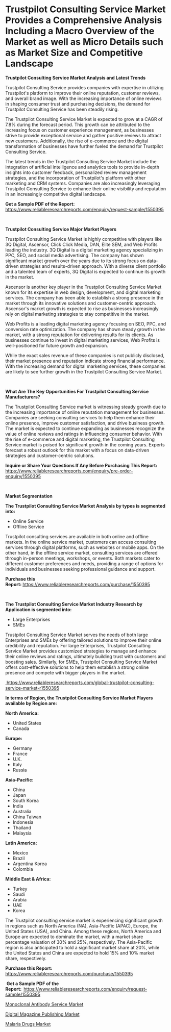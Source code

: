 <p><h1>Trustpilot Consulting Service Market Provides a Comprehensive Analysis Including a Macro Overview of the Market as well as Micro Details such as Market Size and Competitive Landscape</h1></p><p><strong>Trustpilot Consulting Service Market Analysis and Latest Trends</strong></p>
<p><p>Trustpilot Consulting Service provides companies with expertise in utilizing Trustpilot's platform to improve their online reputation, customer reviews, and overall brand image. With the increasing importance of online reviews in shaping consumer trust and purchasing decisions, the demand for Trustpilot Consulting Service has been steadily rising.</p><p>The Trustpilot Consulting Service Market is expected to grow at a CAGR of 7.8% during the forecast period. This growth can be attributed to the increasing focus on customer experience management, as businesses strive to provide exceptional service and gather positive reviews to attract new customers. Additionally, the rise of e-commerce and the digital transformation of businesses have further fueled the demand for Trustpilot Consulting Service.</p><p>The latest trends in the Trustpilot Consulting Service Market include the integration of artificial intelligence and analytics tools to provide in-depth insights into customer feedback, personalized review management strategies, and the incorporation of Trustpilot's platform with other marketing and CRM systems. Companies are also increasingly leveraging Trustpilot Consulting Service to enhance their online visibility and reputation in an increasingly competitive digital landscape.</p></p>
<p><strong>Get a Sample PDF of the Report:&nbsp;</strong> <a href="https://www.reliableresearchreports.com/enquiry/request-sample/1550395">https://www.reliableresearchreports.com/enquiry/request-sample/1550395</a></p>
<p>&nbsp;</p>
<p><strong>Trustpilot Consulting Service Major Market Players</strong></p>
<p><p>Trustpilot Consulting Service Market is highly competitive with players like 3Q Digital, Ascensor, Click Click Media, DAN, Elite SEM, and Web Profits leading the industry. 3Q Digital is a digital marketing agency specializing in PPC, SEO, and social media advertising. The company has shown significant market growth over the years due to its strong focus on data-driven strategies and results-driven approach. With a diverse client portfolio and a talented team of experts, 3Q Digital is expected to continue its growth in the market.</p><p>Ascensor is another key player in the Trustpilot Consulting Service Market known for its expertise in web design, development, and digital marketing services. The company has been able to establish a strong presence in the market through its innovative solutions and customer-centric approach. Ascensor's market growth is expected to rise as businesses increasingly rely on digital marketing strategies to stay competitive in the market.</p><p>Web Profits is a leading digital marketing agency focusing on SEO, PPC, and conversion rate optimization. The company has shown steady growth in the market, with a strong reputation for delivering results for its clients. As businesses continue to invest in digital marketing services, Web Profits is well-positioned for future growth and expansion.</p><p>While the exact sales revenue of these companies is not publicly disclosed, their market presence and reputation indicate strong financial performance. With the increasing demand for digital marketing services, these companies are likely to see further growth in the Trustpilot Consulting Service Market.</p></p>
<p>&nbsp;</p>
<p><strong>What Are The Key Opportunities For Trustpilot Consulting Service Manufacturers?</strong></p>
<p><p>The Trustpilot Consulting Service market is witnessing steady growth due to the increasing importance of online reputation management for businesses. Companies are seeking consulting services to help them enhance their online presence, improve customer satisfaction, and drive business growth. The market is expected to continue expanding as businesses recognize the value of online reviews and ratings in influencing consumer behavior. With the rise of e-commerce and digital marketing, the Trustpilot Consulting Service market is poised for significant growth in the coming years. Experts forecast a robust outlook for this market with a focus on data-driven strategies and customer-centric solutions.</p></p>
<p><strong>Inquire or Share Your Questions If Any Before Purchasing This Report:</strong> <a href="https://www.reliableresearchreports.com/enquiry/pre-order-enquiry/1550395">https://www.reliableresearchreports.com/enquiry/pre-order-enquiry/1550395</a></p>
<p>&nbsp;</p>
<p><strong>Market Segmentation</strong></p>
<p><strong>The Trustpilot Consulting Service Market Analysis by types is segmented into:</strong></p>
<p><ul><li>Online Service</li><li>Offline Service</li></ul></p>
<p><p>Trustpilot consulting services are available in both online and offline markets. In the online service market, customers can access consulting services through digital platforms, such as websites or mobile apps. On the other hand, in the offline service market, consulting services are offered through in-person meetings, workshops, or events. Both markets cater to different customer preferences and needs, providing a range of options for individuals and businesses seeking professional guidance and support.</p></p>
<p><strong>Purchase this Report:&nbsp;</strong><a href="https://www.reliableresearchreports.com/purchase/1550395">https://www.reliableresearchreports.com/purchase/1550395</a></p>
<p>&nbsp;</p>
<p><strong>The Trustpilot Consulting Service Market Industry Research by Application is segmented into:</strong></p>
<p><ul><li>Large Enterprises</li><li>SMEs</li></ul></p>
<p><p>Trustpilot Consulting Service Market serves the needs of both large Enterprises and SMEs by offering tailored solutions to improve their online credibility and reputation. For large Enterprises, Trustpilot Consulting Service Market provides customized strategies to manage and enhance their online reviews and ratings, ultimately building trust with customers and boosting sales. Similarly, for SMEs, Trustpilot Consulting Service Market offers cost-effective solutions to help them establish a strong online presence and compete with bigger players in the market.</p></p>
<p><a href="https://www.reliableresearchreports.com/global-trustpilot-consulting-service-market-r1550395">&nbsp;https://www.reliableresearchreports.com/global-trustpilot-consulting-service-market-r1550395</a></p>
<p><strong>In terms of Region, the Trustpilot Consulting Service Market Players available by Region are:</strong></p>
<p>
    <p> <strong> North America: </strong>
        <ul>
            <li>United States</li>
            <li>Canada</li>
        </ul>
        </p> 
    <p> <strong> Europe: </strong>
        <ul>
            <li>Germany</li>
            <li>France</li>
            <li>U.K.</li>
            <li>Italy</li>
            <li>Russia</li>
        </ul>
        </p> 
    <p> <strong> Asia-Pacific: </strong>
        <ul>
            <li>China</li>
            <li>Japan</li>
            <li>South Korea</li>
            <li>India</li>
            <li>Australia</li>
            <li>China Taiwan</li>
            <li>Indonesia</li>
            <li>Thailand</li>
            <li>Malaysia</li>
        </ul>
        </p> 
    <p> <strong> Latin America: </strong>
        <ul>
            <li>Mexico</li>
            <li>Brazil</li>
            <li>Argentina Korea</li>
            <li>Colombia</li>
        </ul>
        </p> 
    <p> <strong> Middle East & Africa: </strong>
        <ul>
            <li>Turkey</li>
            <li>Saudi</li>
            <li>Arabia</li>
            <li>UAE</li>
            <li>Korea</li>
        </ul>
    </p>
    </p>
<p><p>The Trustpilot consulting service market is experiencing significant growth in regions such as North America (NA), Asia-Pacific (APAC), Europe, the United States (USA), and China. Among these regions, North America and Europe are expected to dominate the market, with a market share percentage valuation of 30% and 25%, respectively. The Asia-Pacific region is also anticipated to hold a significant market share at 20%, while the United States and China are expected to hold 15% and 10% market share, respectively.</p></p>
<p><strong>Purchase this Report: </strong><a href="https://www.reliableresearchreports.com/purchase/1550395">https://www.reliableresearchreports.com/purchase/1550395</a></p>
<p>&nbsp;<strong>Get a Sample PDF of the Report:&nbsp;&nbsp;</strong><a href="https://www.reliableresearchreports.com/enquiry/request-sample/1550395">https://www.reliableresearchreports.com/enquiry/request-sample/1550395</a></p>
<p><strong></strong></p>
<p><p><a href="https://www.linkedin.com/pulse/decoding-monoclonal-antibody-service-market-metrics-share-trends-0vmie?trackingId=6UHFWtI5%2Fd5ond1dCb4WcQ%3D%3D">Monoclonal Antibody Service Market</a></p><p><a href="https://www.linkedin.com/pulse/digital-magazine-publishing-market-insight-trends-growth-forecasted-t2hxe?trackingId=ibaIaJQUP72rQMhZEo5Xbg%3D%3D">Digital Magazine Publishing Market</a></p><p><a href="https://www.linkedin.com/pulse/malaria-drugs-market-exploring-share-trends-future-growth-4vbdc?trackingId=u1eSy1ZWbpKhXU4lr%2FrOBQ%3D%3D">Malaria Drugs Market</a></p></p>